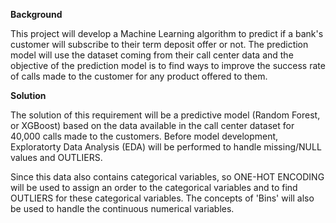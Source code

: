 **Background**

This project will develop a Machine Learning algorithm to predict if a bank's customer will subscribe to their term deposit offer or not. The prediction model will use the dataset coming from their call center data and the objective of the prediction model is to find ways to improve the success rate of calls made to the customer for any product offered to them. 

**Solution**

The solution of this requirement will be a predictive model (Random Forest, or XGBoost) based on the data available in the call center dataset for 40,000 calls made to the customers. Before model development, Exploratorty Data Analysis (EDA) will be performed to handle missing/NULL values and OUTLIERS. 

Since this data also contains categorical variables, so ONE-HOT ENCODING will be used to assign an order to the categorical variables and to find OUTLIERS for these categorical variables. The concepts of 'Bins' will also be used to handle the continuous numerical variables. 
